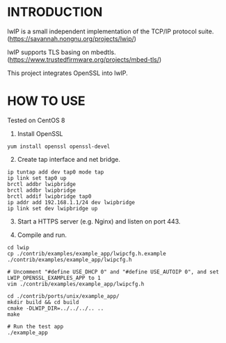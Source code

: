 # INTRODUCTION
lwIP is a small independent implementation of the TCP/IP protocol suite. (https://savannah.nongnu.org/projects/lwip/)

lwIP supports TLS basing on mbedtls. (https://www.trustedfirmware.org/projects/mbed-tls/)

This project integrates OpenSSL into lwIP.

# HOW TO USE

Tested on CentOS 8

1. Install OpenSSL

```shell
yum install openssl openssl-devel
```

2. Create tap interface and net bridge.

```shell
ip tuntap add dev tap0 mode tap
ip link set tap0 up
brctl addbr lwipbridge
brctl addbr lwipbridge
brctl addif lwipbridge tap0
ip addr add 192.168.1.1/24 dev lwipbridge
ip link set dev lwipbridge up
```

3. Start a HTTPS server (e.g. Nginx) and listen on port 443.

4. Compile and run.

```shell
cd lwip
cp ./contrib/examples/example_app/lwipcfg.h.example ./contrib/examples/example_app/lwipcfg.h

# Uncomment "#define USE_DHCP 0" and "#define USE_AUTOIP 0", and set LWIP_OPENSSL_EXAMPLES_APP to 1
vim ./contrib/examples/example_app/lwipcfg.h

cd ./contrib/ports/unix/example_app/
mkdir build && cd build
cmake -DLWIP_DIR=../../../.. ..
make

# Run the test app
./example_app
```
